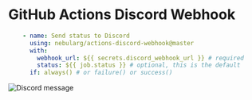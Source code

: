 # GitHub Actions Discord Webhook

```yaml
    - name: Send status to Discord
      using: nebularg/actions-discord-webhook@master
      with:
        webhook_url: ${{ secrets.discord_webhook_url }} # required
        status: ${{ job.status }} # optional, this is the default
      if: always() # or failure() or success()
```

![Discord message](https://raw.githubusercontent.com/nebularg/actions-discord-webhook/master/Screenshot.jpg)
